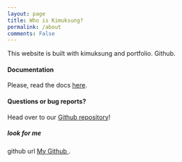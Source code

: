 ```yaml
---
layout: page
title: Who is Kimuksung?
permalink: /about
comments: False
---
```


<div class="row justify-content-between">
<div class="col-md-8 pr-5">

<p>This website is built with kimuksung and portfolio. Github.</p>

<!-- <p class="mb-5"><img class="shadow-lg" src="{{site.baseurl}}/assets/images/mediumish-jekyll-template.png" alt="jekyll template mediumish" /></p>-->
<h4>Documentation</h4>

<p>Please, read the docs <a href="https://bootstrapstarter.com/bootstrap-templates/template-mediumish-bootstrap-jekyll/">here</a>.</p>

<h4>Questions or bug reports?</h4>

<p>Head over to our <a href="https://github.com/wowthemesnet/mediumish-theme-jekyll">Github repository</a>!</p>

</div>

<div class="col-md-4">

<div class="sticky-top sticky-top-80">
<h5>look for me</h5>

<p>github url <a target="_blank" href="https://github.com/Kimuksung/Kimuksung"> My Github <i class="fab fa-github"></i></a>.</p>

</div>
</div>
</div>
